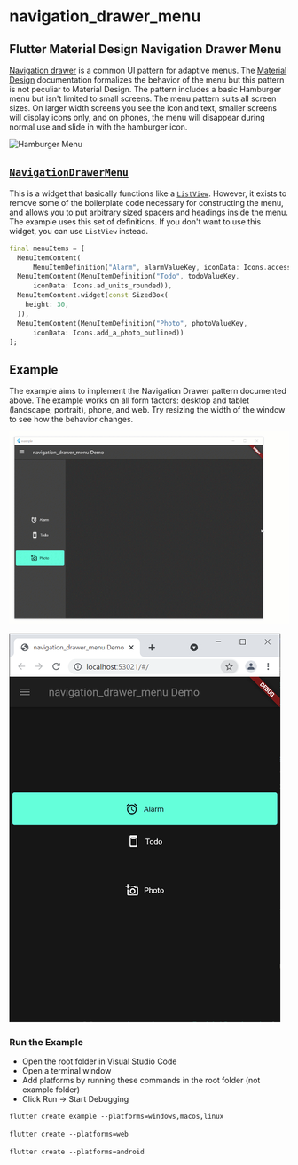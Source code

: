 # navigation_drawer_menu

## Flutter Material Design Navigation Drawer Menu

[Navigation drawer](https://material.io/components/navigation-drawer) is a common UI pattern for adaptive menus. The [Material Design](https://material.io/) documentation formalizes the behavior of the menu but this pattern is not peculiar to Material Design. The pattern includes a basic Hamburger menu but isn't limited to small screens. The menu pattern suits all screen sizes. On larger width screens you see the icon and text, smaller screens will display icons only, and on phones, the menu will disappear during normal use and slide in with the hamburger icon.

![Hamburger Menu](https://github.com/MelbourneDeveloper/navigation_drawer_menu/blob/main/Documentation/Images/Hamburger.gif) 

## [`NavigationDrawerMenu`](https://github.com/MelbourneDeveloper/navigation_drawer_menu/blob/443b99c23abf6c192419ba87f1f9b0e0139c6ca9/lib/navigation_drawer_menu.dart#L66)

This is a widget that basically functions like a [`ListView`](https://api.flutter.dev/flutter/widgets/ListView-class.html). However, it exists to remove some of the boilerplate code necessary for constructing the menu, and allows you to put arbitrary sized spacers and headings inside the menu. The example uses this set of definitions. If you don't want to use this widget, you can use `ListView` instead.

```Dart
final menuItems = [
  MenuItemContent(
      MenuItemDefinition("Alarm", alarmValueKey, iconData: Icons.access_alarm)),
  MenuItemContent(MenuItemDefinition("Todo", todoValueKey,
      iconData: Icons.ad_units_rounded)),
  MenuItemContent.widget(const SizedBox(
    height: 30,
  )),
  MenuItemContent(MenuItemDefinition("Photo", photoValueKey,
      iconData: Icons.add_a_photo_outlined))
];
```

## Example

The example aims to implement the Navigation Drawer pattern documented above. The example works on all form factors: desktop and tablet (landscape, portrait), phone, and web. Try resizing the width of the window to see how the behavior changes.

![Hamburger Menu](https://github.com/MelbourneDeveloper/navigation_drawer_menu/blob/main/Documentation/Images/Hamburger2.gif) 

![Hamburger Menu](https://github.com/MelbourneDeveloper/navigation_drawer_menu/blob/main/Documentation/Images/chrome.png) 

### Run the Example

- Open the root folder in Visual Studio Code
- Open a terminal window
- Add platforms by running these commands in the root folder (not example folder)
- Click Run -> Start Debugging

```
flutter create example --platforms=windows,macos,linux

flutter create --platforms=web

flutter create --platforms=android
```
